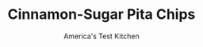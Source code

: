 ---
layout: ../../layouts/MarkdownPostLayout.astro
title: Cinnamon-Sugar Pita Chips
author: America's Test Kitchen
pubDate: 2023-03-15
description: "Our DIY pita chips require just a few minutes of work for a big payoff."
image_url: https://res.cloudinary.com/hksqkdlah/image/upload/ar_1:1,c_fill,dpr_2.0,f_auto,fl_lossy.progressive.strip_profile,g_faces:auto,q_auto:low,w_344/20884_sfs-5easyflavorpitachips-cinnamonsugar-3-1
tags: ["Breads"]
calories: 1468
protein: 2
carbohydrates: 18
fats: 
fiber: 2
ingredients: ["4 (8-inch), pita breads","3 tablespoons, sugar","1 tablespoon, ground cinnamon","1/4 teaspoon, kosher salt","8 tablespoons, unsalted butter, melted"]
serves: 8
time: "35 minutes, plus 20 minutes cooling"
instructions: ["Adjust oven racks to upper-middle and lower-middle positions and heat oven to 350 degrees. Using kitchen shears, cut around perimeter of each pita and separate into 2 thin rounds. Combine sugar, cinnamon, and salt in bowl.","Working with 1 round at a time, brush cut side generously with melted butter and sprinkle with spice mixture. Stack rounds on top of one another, cut side up, as you go. Using chef’s knife, cut pita stack into 8 wedges. Spread wedges, cut side up and in single layer, on 2 rimmed baking sheets. Bake until wedges are golden brown and crisp, about 15 minutes, rotating and switching sheets halfway through baking. Let cool before serving."]
nutrition: ["46 mg Potassium","45 mg Phosphorus","16 mg Calcium","16 mg Magnesium","103 mg Sodium","12 g Fat","3 g Monounsaturated","30 mg Cholesterol","7 g Saturated","2 g Fiber","8 µg Folate (food)","4 g Sugars","1 µg Vitamin K","9 g Water","18 g Carbs","8 µg Folate equivalent (total)","2 g Protein","97 µg Vitamin A","183 kcal Energy","4 g Sugars, added","1468 calories"]
notes: "Use whole-wheat pita bread, if you like."
---